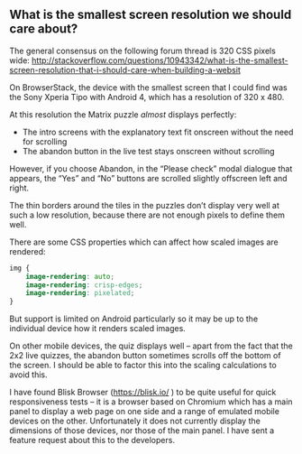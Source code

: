 
What is the smallest screen resolution we should care about?
------------------------------------------------------------

The general consensus on the following forum thread is 320 CSS pixels wide:
<http://stackoverflow.com/questions/10943342/what-is-the-smallest-screen-resolution-that-i-should-care-when-building-a-websit>

On BrowserStack, the device with the smallest screen that I could find was the Sony Xperia Tipo with Android 4, which has a resolution of 320 x 480.

At this resolution the Matrix puzzle *almost* displays perfectly:

-   The intro screens with the explanatory text fit onscreen without the
    need for scrolling
-   The abandon button in the live test stays onscreen without scrolling

However, if you choose Abandon, in the “Please check” modal dialogue that appears, the “Yes” and “No” buttons are scrolled slightly offscreen left and right.

The thin borders around the tiles in the puzzles don’t display very well at such a low resolution, because there are not enough pixels to define them well.

There are some CSS properties which can affect how scaled images are rendered:

```css
img {
    image-rendering: auto;
    image-rendering: crisp-edges;
    image-rendering: pixelated;
}
```

But support is limited on Android particularly so it may be up to the individual device how it renders scaled images.

On other mobile devices, the quiz displays well – apart from the fact that the 2x2 live quizzes, the abandon button sometimes scrolls off the bottom of the screen. I should be able to factor this into the scaling calculations to avoid this.

I have found Blisk Browser (<https://blisk.io/> ) to be quite useful for quick responsiveness tests – it is a browser based on Chromium which has a main panel to display a web page on one side and a range of emulated mobile devices on the other. Unfortunately it does not currently display the dimensions of those devices, nor those of the main panel. I have sent a feature request about this to the developers.
